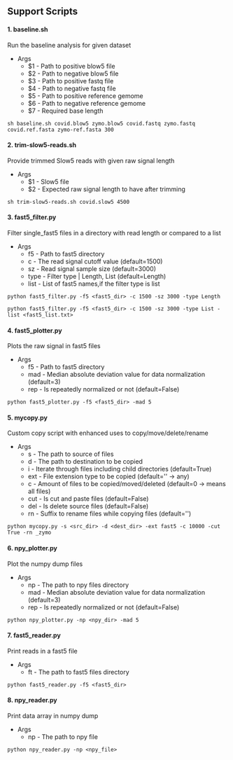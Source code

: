 ## Support Scripts

#### 1. baseline.sh
Run the baseline analysis for given dataset
- Args
  * $1 - Path to positive blow5 file
  * $2 - Path to negative blow5 file
  * $3 - Path to positive fastq file
  * $4 - Path to negative fastq file
  * $5 - Path to positive reference gemome
  * $6 - Path to negative reference gemome
  * $7 - Required base length
```
sh baseline.sh covid.blow5 zymo.blow5 covid.fastq zymo.fastq covid.ref.fasta zymo-ref.fasta 300
```

#### 2. trim-slow5-reads.sh
Provide trimmed Slow5 reads with given raw signal length
- Args
  * $1 - Slow5 file
  * $2 - Expected raw signal length to have after trimming
```
sh trim-slow5-reads.sh covid.slow5 4500
```

#### 3. fast5_filter.py
Filter single_fast5 files in a directory with read length or compared to a list
- Args
  * f5 - Path to fast5 directory
  * c - The read signal cutoff value (default=1500)
  * sz - Read signal sample size (default=3000)
  * type - Filter type | Length, List (default=Length)
  * list - List of fast5 names,if the filter type is list
```
python fast5_filter.py -f5 <fast5_dir> -c 1500 -sz 3000 -type Length
```
```
python fast5_filter.py -f5 <fast5_dir> -c 1500 -sz 3000 -type List -list <fast5_list.txt>
```
#### 4. fast5_plotter.py
Plots the raw signal in fast5 files
- Args
  * f5 - Path to fast5 directory
  * mad - Median absolute deviation value for data normalization (default=3)
  * rep   - Is repeatedly normalized or not (default=False)
```
python fast5_plotter.py -f5 <fast5_dir> -mad 5
```

#### 5. mycopy.py
Custom copy script with enhanced uses to copy/move/delete/rename
- Args
  * s - The path to source of files
  * d - The path to destination to be copied
  * i - Iterate through files including child directories (default=True)
  * ext - File extension type to be copied (default='' -> any)
  * c - Amount of files to be copied/moved/deleted (default=0 -> means all files)
  * cut - Is cut and paste files (default=False)
  * del - Is delete source files (default=False)
  * rn - Suffix to rename files while copying files (default='')
```
python mycopy.py -s <src_dir> -d <dest_dir> -ext fast5 -c 10000 -cut True -rn _zymo
```
#### 6. npy_plotter.py
Plot the numpy dump files
- Args
  * np - The path to npy files directory
  * mad - Median absolute deviation value for data normalization (default=3)
  * rep   - Is repeatedly normalized or not (default=False)
```
python npy_plotter.py -np <npy_dir> -mad 5
```
#### 7. fast5_reader.py
Print reads in a fast5 file
- Args
  * ft - The path to fast5 files directory
```
python fast5_reader.py -f5 <fast5_dir>
```
#### 8. npy_reader.py
Print data array in numpy dump
- Args
  * np - The path to npy file
```
python npy_reader.py -np <npy_file>
```
